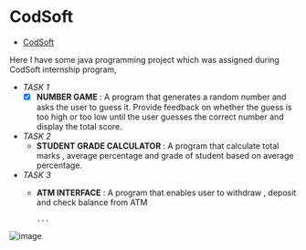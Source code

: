 # CodSoft
- [CodSoft](https://www.codsoft.in/)


Here I have some java programming project which was assigned during CodSoft internship program,
- _TASK 1_
   - [X] **NUMBER GAME** : A program that generates a random number and asks the user to guess it. Provide feedback on whether the guess is too high or too low until the user guesses the correct number and display the total score.
- _TASK 2_
  - **STUDENT GRADE CALCULATOR** : A program that calculate total marks , average percentage and grade of student based on average percentage.
- _TASK 3_
  - **ATM INTERFACE** : A program that enables user to withdraw , deposit and check balance from ATM

        ...
![image](https://github.com/riteskumar/CodSoft/assets/93830633/eda126b3-3b6c-40db-99fe-70a7a839fd49)
